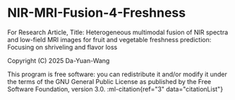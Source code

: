 # NIR-MRI-Fusion-4-Freshness
For Research Article, Title: Heterogeneous multimodal fusion of NIR spectra and low-field MRI images for fruit and vegetable freshness prediction: Focusing on shriveling and flavor loss

Copyright (C) 2025  Da-Yuan-Wang

This program is free software: you can redistribute it and/or modify it under the terms of the GNU General Public License as published by the Free Software Foundation, version 3.0. ‌:ml-citation{ref="3" data="citationList"}

